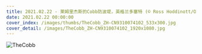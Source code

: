 ```yaml
---
title: 2021.02.22 - 莱姆里杰斯的Cobb防波堤，英格兰多塞特 (© Ross Hoddinott/Offset by Shutterstock)
date: 2021.02.22 00:00:00
cover_index: /images/thumbs/TheCobb_ZH-CN9310074102_533x300.jpg
cover_detail: /images/TheCobb_ZH-CN9310074102_1920x1080.jpg
---
```


![TheCobb](/images/TheCobb_ZH-CN9310074102_1920x1080.jpg)
